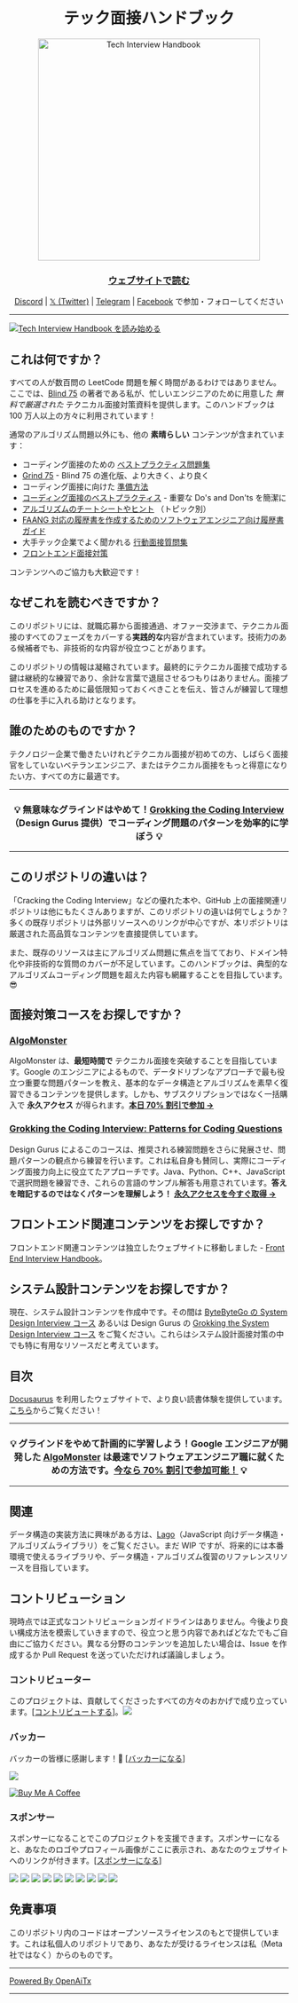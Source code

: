 <h1 align="center">テック面接ハンドブック</h1>

<div align="center">
  <a href="https://www.techinterviewhandbook.org/">
    <img src="assets/logo.svg" alt="Tech Interview Handbook" width="400" />
  </a>
  <br />
  <h3>
    <a href="https://www.techinterviewhandbook.org/">ウェブサイトで読む</a>
  </h3>
  <p>
    <a href="https://discord.gg/usMqNaPczq" target="_blank">Discord</a> | <a href="https://twitter.com/techinterviewhb" target="_blank">𝕏 (Twitter)</a> | <a href="https://t.me/techinterviewhandbook" target="_blank">Telegram</a> |  <a href="https://facebook.com/techinterviewhandbook" target="_blank">Facebook</a> で参加・フォローしてください
  </p>
</div>

---

<a href="https://www.techinterviewhandbook.org/software-engineering-interview-guide/" target="_blank">
  <img src="assets/start-reading-button.jpg" alt="Tech Interview Handbook を読み始める" />
</a>

## これは何ですか？

すべての人が数百問の LeetCode 問題を解く時間があるわけではありません。ここでは、[Blind 75](https://www.teamblind.com/post/New-Year-Gift---Curated-List-of-Top-75-LeetCode-Questions-to-Save-Your-Time-OaM1orEU) の著者である私が、忙しいエンジニアのために用意した _無料で厳選された_ テクニカル面接対策資料を提供します。このハンドブックは 100 万人以上の方々に利用されています！

通常のアルゴリズム問題以外にも、他の **素晴らしい** コンテンツが含まれています：

- コーディング面接のための [ベストプラクティス問題集](https://www.techinterviewhandbook.org/coding-interview-study-plan/)
- [Grind 75](https://www.techinterviewhandbook.org/grind75) - Blind 75 の進化版、より大きく、より良く
- コーディング面接に向けた [準備方法](https://www.techinterviewhandbook.org/coding-interview-prep/)
- [コーディング面接のベストプラクティス](https://www.techinterviewhandbook.org/coding-interview-cheatsheet/) - 重要な Do's and Don'ts を簡潔に
- [アルゴリズムのチートシートやヒント](https://www.techinterviewhandbook.org/algorithms/study-cheatsheet/) （トピック別）
- [FAANG 対応の履歴書を作成するためのソフトウェアエンジニア向け履歴書ガイド](https://www.techinterviewhandbook.org/resume/)
- 大手テック企業でよく聞かれる [行動面接質問集](https://www.techinterviewhandbook.org/behavioral-interview-questions/)
- [フロントエンド面接対策](https://www.frontendinterviewhandbook.com)

コンテンツへのご協力も大歓迎です！

## なぜこれを読むべきですか？

このリポジトリには、就職応募から面接通過、オファー交渉まで、テクニカル面接のすべてのフェーズをカバーする**実践的な**内容が含まれています。技術力のある候補者でも、非技術的な内容が役立つことがあります。

このリポジトリの情報は凝縮されています。最終的にテクニカル面接で成功する鍵は継続的な練習であり、余計な言葉で退屈させるつもりはありません。面接プロセスを進めるために最低限知っておくべきことを伝え、皆さんが練習して理想の仕事を手に入れる助けとなります。

## 誰のためのものですか？

テクノロジー企業で働きたいけれどテクニカル面接が初めての方、しばらく面接官をしていないベテランエンジニア、またはテクニカル面接をもっと得意になりたい方、すべての方に最適です。

---

<div align="center">
  <h3>💡 無意味なグラインドはやめて！<a href="https://designgurus.org/link/kJSIoU?url=https%3A%2F%2Fdesigngurus.org%2Fcourse%3Fcourseid%3Dgrokking-the-coding-interview">Grokking the Coding Interview</a>（Design Gurus 提供）でコーディング問題のパターンを効率的に学ぼう 💡
  </h3>
</div>

---

## このリポジトリの違いは？

「Cracking the Coding Interview」などの優れた本や、GitHub 上の面接関連リポジトリは他にもたくさんありますが、このリポジトリの違いは何でしょうか？多くの既存リポジトリは外部リソースへのリンクが中心ですが、本リポジトリは厳選された高品質なコンテンツを直接提供しています。

また、既存のリソースは主にアルゴリズム問題に焦点を当てており、ドメイン特化や非技術的な質問のカバーが不足しています。このハンドブックは、典型的なアルゴリズムコーディング問題を超えた内容も網羅することを目指しています。😎

## 面接対策コースをお探しですか？

### [AlgoMonster](https://shareasale.com/r.cfm?b=1873647&u=3114753&m=114505&urllink=&afftrack=)

AlgoMonster は、**最短時間で** テクニカル面接を突破することを目指しています。Google のエンジニアによるもので、データドリブンなアプローチで最も役立つ重要な問題パターンを教え、基本的なデータ構造とアルゴリズムを素早く復習できるコンテンツを提供します。しかも、サブスクリプションではなく一括購入で **永久アクセス** が得られます。[**本日 70% 割引で参加 →**](https://shareasale.com/r.cfm?b=1873647&u=3114753&m=114505&urllink=&afftrack=)

### [Grokking the Coding Interview: Patterns for Coding Questions](https://designgurus.org/link/kJSIoU?url=https%3A%2F%2Fdesigngurus.org%2Fcourse%3Fcourseid%3Dgrokking-the-coding-interview)

Design Gurus によるこのコースは、推奨される練習問題をさらに発展させ、問題パターンの観点から練習を行います。これは私自身も賛同し、実際にコーディング面接力向上に役立てたアプローチです。Java、Python、C++、JavaScript で選択問題を練習でき、これらの言語のサンプル解答も用意されています。**答えを暗記するのではなくパターンを理解しよう！** [**永久アクセスを今すぐ取得 →**](https://designgurus.org/link/kJSIoU?url=https%3A%2F%2Fdesigngurus.org%2Fcourse%3Fcourseid%3Dgrokking-the-coding-interview)

## フロントエンド関連コンテンツをお探しですか？

フロントエンド関連コンテンツは独立したウェブサイトに移動しました - [Front End Interview Handbook](https://frontendinterviewhandbook.com)。

## システム設計コンテンツをお探しですか？

現在、システム設計コンテンツを作成中です。その間は [ByteByteGo の System Design Interview コース](https://bytebytego.com?fpr=techinterviewhandbook) あるいは Design Gurus の [Grokking the System Design Interview コース](https://designgurus.org/link/kJSIoU?url=https%3A%2F%2Fdesigngurus.org%2Fcourse%3Fcourseid%3Dgrokking-the-system-design-interview) をご覧ください。これらはシステム設計面接対策の中でも特に有用なリソースだと考えています。

## 目次

[Docusaurus](https://github.com/facebook/docusaurus) を利用したウェブサイトで、より良い読書体験を提供しています。[こちら](https://www.techinterviewhandbook.org)からご覧ください！

---

<div align="center">
  <h3>💡 グラインドをやめて計画的に学習しよう！Google エンジニアが開発した <a href="https://shareasale.com/r.cfm?b=1873647&u=3114753&m=114505&urllink=&afftrack=">AlgoMonster</a> は最速でソフトウェアエンジニア職に就くための方法です。<a href="https://shareasale.com/r.cfm?b=1873647&u=3114753&m=114505&urllink=&afftrack=">今なら 70% 割引で参加可能！</a> 💡</h3>
</div>

---

## 関連

データ構造の実装方法に興味がある方は、[Lago](https://github.com/yangshun/lago)（JavaScript 向けデータ構造・アルゴリズムライブラリ）をご覧ください。まだ WIP ですが、将来的には本番環境で使えるライブラリや、データ構造・アルゴリズム復習のリファレンスリソースを目指しています。

## コントリビューション

現時点では正式なコントリビューションガイドラインはありません。今後より良い構成方法を模索していきますので、役立つと思う内容であればどなたでもご自由にご協力ください。異なる分野のコンテンツを追加したい場合は、Issue を作成するか Pull Request を送っていただければ議論しましょう。

### コントリビューター

このプロジェクトは、貢献してくださったすべての方々のおかげで成り立っています。[[コントリビュートする](CONTRIBUTING.md)]。<a href="https://github.com/yangshun/tech-interview-handbook/graphs/contributors"><img src="https://opencollective.com/tech-interview-handbook/contributors.svg?width=890&button=false"></a>

### バッカー

バッカーの皆様に感謝します！🙏 [[バッカーになる](https://opencollective.com/tech-interview-handbook#backer)]

<a href="https://opencollective.com/tech-interview-handbook#backers" target="_blank"><img src="https://opencollective.com/tech-interview-handbook/backers.svg?width=890"></a>

<a href="https://www.buymeacoffee.com/yangshun" target="_blank"><img src="https://www.buymeacoffee.com/assets/img/custom_images/orange_img.png" alt="Buy Me A Coffee" style="height: auto !important; width: auto !important;"></a>

### スポンサー

スポンサーになることでこのプロジェクトを支援できます。スポンサーになると、あなたのロゴやプロフィール画像がここに表示され、あなたのウェブサイトへのリンクが付きます。[[スポンサーになる](https://opencollective.com/tech-interview-handbook#sponsor)]

<a href="https://opencollective.com/tech-interview-handbook/sponsor/0/website" target="_blank"><img src="https://opencollective.com/tech-interview-handbook/sponsor/0/avatar.svg"></a> <a href="https://opencollective.com/tech-interview-handbook/sponsor/1/website" target="_blank"><img src="https://opencollective.com/tech-interview-handbook/sponsor/1/avatar.svg"></a> <a href="https://opencollective.com/tech-interview-handbook/sponsor/2/website" target="_blank"><img src="https://opencollective.com/tech-interview-handbook/sponsor/2/avatar.svg"></a> <a href="https://opencollective.com/tech-interview-handbook/sponsor/3/website" target="_blank"><img src="https://opencollective.com/tech-interview-handbook/sponsor/3/avatar.svg"></a> <a href="https://opencollective.com/tech-interview-handbook/sponsor/4/website" target="_blank"><img src="https://opencollective.com/tech-interview-handbook/sponsor/4/avatar.svg"></a> <a href="https://opencollective.com/tech-interview-handbook/sponsor/5/website" target="_blank"><img src="https://opencollective.com/tech-interview-handbook/sponsor/5/avatar.svg"></a> <a href="https://opencollective.com/tech-interview-handbook/sponsor/6/website" target="_blank"><img src="https://opencollective.com/tech-interview-handbook/sponsor/6/avatar.svg"></a> <a href="https://opencollective.com/tech-interview-handbook/sponsor/7/website" target="_blank"><img src="https://opencollective.com/tech-interview-handbook/sponsor/7/avatar.svg"></a> <a href="https://opencollective.com/tech-interview-handbook/sponsor/8/website" target="_blank"><img src="https://opencollective.com/tech-interview-handbook/sponsor/8/avatar.svg"></a> <a href="https://opencollective.com/tech-interview-handbook/sponsor/9/website" target="_blank"><img src="https://opencollective.com/tech-interview-handbook/sponsor/9/avatar.svg"></a>

## 免責事項

このリポジトリ内のコードはオープンソースライセンスのもとで提供しています。これは私個人のリポジトリであり、あなたが受けるライセンスは私（Meta 社ではなく）からのものです。

---

[Powered By OpenAiTx](https://github.com/OpenAiTx/OpenAiTx)

---